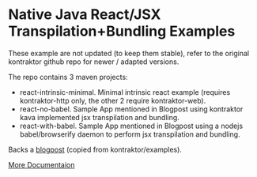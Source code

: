 # Native Java React/JSX Transpilation+Bundling Examples

These example are not updated (to keep them stable), refer to the original kontraktor github repo for newer / adapted versions.

The repo contains 3 maven projects:
* react-intrinsic-minimal. Minimal intrinsic react example (requires kontraktor-http only, the other 2 require kontraktor-web).
* react-no-babel. Sample App mentioned in Blogpost using kontraktor kava implemented jsx transpilation and bundling.
* react-with-babel. Sample App mentioned in Blogpost using a nodejs babel/browserify daemon to perform jsx transpilation and bundling.

Backs a [blogpost](https://www.juptr.io/juptrblogs/_e67b0d1e-98f8-44fb-b431-845005f36129.html) (copied from kontraktor/examples).

[More Documentaion](https://github.com/RuedigerMoeller/kontraktor/wiki/Kontraktor-4-React-JSX)
